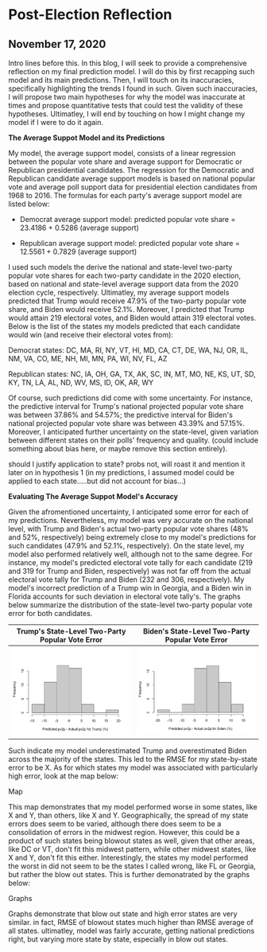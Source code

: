 # Post-Election Reflection 
## November 17, 2020

Intro lines before this. 
In this blog, I will seek to provide a comprehensive reflection on my final prediction model. I will do this by first recapping such model and its main predictions. Then, I will touch on its inaccuracies, specifically highlighting the trends I found in such. Given such inaccuracies, I will propose two main hypotheses for why the model was inaccurate at times and propose quantitative tests that could test the validity of these hypotheses. Ultimatley, I will end by touching on how I might change my model if I were to do it again. 

**The Average Suppot Model and its Predictions**

My model, the average support model, consists of a linear regression between the popular vote share and average support for Democratic or Republican presidential candidates. The regression for the Democratic and Republican candidate average support models is based on national popular vote and average poll support data for presidential election candidates from 1968 to 2016. The formulas for each party's average support model are listed below:

* Democrat average support model: predicted popular vote share = 23.4186 + 0.5286 (average support)

* Republican average support model: predicted popular vote share = 12.5561 + 0.7829 (average support)

I used such models the derive the national and state-level two-party popular vote shares for each two-party candidate in the 2020 election, based on national and state-level average support data from the 2020 election cycle, respectively. Ultimatley, my average support models predicted that Trump would receive 47.9% of the two-party popular vote share, and Biden would receive 52.1%. Moreover, I predicted that Trump would attain 219 electoral votes, and Biden would attain 319 electoral votes. Below is the list of the states my models predicted that each candidate would win (and receive their electoral votes from):

Democrat states: DC, MA, RI, NY, VT, HI, MD, CA, CT, DE, WA, NJ, OR, IL, NM, VA, CO, ME, NH, MI, MN, PA, WI, NV, FL, AZ

Republican states: NC, IA, OH, GA, TX, AK, SC, IN, MT, MO, NE, KS, UT, SD, KY, TN, LA, AL, ND, WV, MS, ID, OK, AR, WY

Of course, such predictions did come with some uncertainty. For instance, the predictive interval for Trump's national projected popular vote share was between 37.86% and 54.57%; the predictive interval for Biden's national projected popular vote share was between 43.39% and 57.15%. Moreover, I anticipated further uncertainty on the state-level, given variation between different states on their polls' frequency and quality. 
(could include something about bias here, or maybe remove this section entirely).

should I justify application to state? probs not, will roast it and mention it later on in hypothesis 1 (in my predictions, I assumed model could be applied to each state.....but did not account for bias...)

**Evaluating The Average Suppot Model's Accuracy**

Given the afromentioned uncertainty, I anticipated some error for each of my predictions. Nevertheless, my model was very accurate on the national level, with Trump and Biden's actual two-party popular vote shares (48% and 52%, respectively) being extremely close to my model's predictions for such candidates (47.9% and 52.1%, respectively). On the state level, my model also performed relatively well, although not to the same degree. For instance, my model's predicted electoral vote tally for each candidate (219 and 319 for Trump and Biden, respectively) was not far off from the actual electoral vote tally for Trump and Biden (232 and 306, respectively). My model's incorrect prediction of a Trump win in Georgia, and a Biden win in Florida accounts for such deviation in electoral vote tally's. The graphs below summarize the distribution of the state-level two-party popular vote error for both candidates. 

Trump's State-Level Two-Party Popular Vote Error   |  Biden's State-Level Two-Party Popular Vote Error
:-------------------------:|:-------------------------:
![](Reflection4.png)|![](Reflection5.png)

Such indicate my model underestimated Trump and overestimated Biden across the majority  of the states. This led to the RMSE for my state-by-state error to be X. As for which states my model was associated with particularly high error, look at the map below:

Map 

This map demonstrates that my model performed worse in some states, like X and Y, than others, like X and Y. Geographically, the spread of my state errors does seem to be varied, although there does seem to be a consolidation of errors in the midwest region. However, this could be a product of such states being blowout states as well, given that other areas, like DC or VT, don't fit this midwest pattern, while other midwest states, like X and Y, don't fit this either. Interestingly, the states my model performed the worst in did not seem to be the states I called wrong, like FL or Georgia, but rather the blow out states. This is further demonatrated by the graphs below:

Graphs

Graphs demonstrate that blow out state and high error states are very similar. in fact, RMSE of blowout states much higher than RMSE average of all states. ultimatley, model was fairly accurate, getting national predictions right, but varying more state by state, especially in blow out states. 












